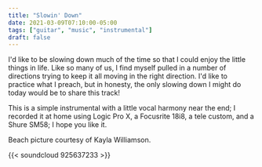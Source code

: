 ```yaml
---
title: "Slowin' Down"
date: 2021-03-09T07:10:00-05:00
tags: ["guitar", "music", "instrumental"]
draft: false
---
```


I'd like to be slowing down much of the time so that I could enjoy the little things in life. Like so many of us, I find myself pulled in a number of directions trying to keep it all moving in the right direction. I'd like to practice what I preach, but in honesty, the only slowing down I might do today would be to share this track!

This is a simple instrumental with a little vocal harmony near the end; I recorded it at home using Logic Pro X, a Focusrite 18i8, a tele custom, and a Shure SM58; I hope you like it.

Beach picture courtesy of Kayla Williamson.

{{< soundcloud 925637233 >}}

